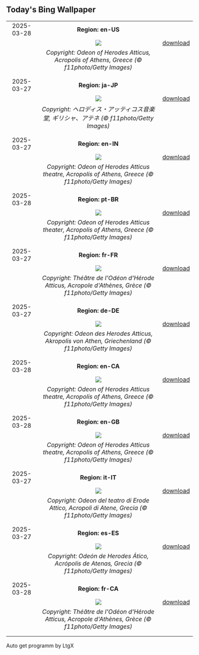 ## Today's Bing Wallpaper
|      |      |      |
| :----: | :----: | :----: |
|2025-03-28|**Region: en-US**||
||![](https://www.bing.com/th?id=OHR.OdeonAthens_EN-US2159327450_UHD.jpg&pid=hp&w=1152&h=648&rs=1&c=4)| [download](https://www.bing.com/th?id=OHR.OdeonAthens_EN-US2159327450_UHD.jpg)|
||*Copyright: Odeon of Herodes Atticus, Acropolis of Athens, Greece (© f11photo/Getty Images)*
||
|||
|2025-03-27|**Region: ja-JP**||
||![](https://www.bing.com/th?id=OHR.OdeonAthens_JA-JP0554447843_UHD.jpg&pid=hp&w=1152&h=648&rs=1&c=4)| [download](https://www.bing.com/th?id=OHR.OdeonAthens_JA-JP0554447843_UHD.jpg)|
||*Copyright: ヘロディス・アッティコス音楽堂, ギリシャ、アテネ (© f11photo/Getty Images)*
||
|||
|2025-03-27|**Region: en-IN**||
||![](https://www.bing.com/th?id=OHR.OdeonAthens_EN-IN9699251221_UHD.jpg&pid=hp&w=1152&h=648&rs=1&c=4)| [download](https://www.bing.com/th?id=OHR.OdeonAthens_EN-IN9699251221_UHD.jpg)|
||*Copyright: Odeon of Herodes Atticus theatre, Acropolis of Athens, Greece (© f11photo/Getty Images)*
||
|||
|2025-03-28|**Region: pt-BR**||
||![](https://www.bing.com/th?id=OHR.OdeonAthens_PT-BR7363037534_UHD.jpg&pid=hp&w=1152&h=648&rs=1&c=4)| [download](https://www.bing.com/th?id=OHR.OdeonAthens_PT-BR7363037534_UHD.jpg)|
||*Copyright: Odeon of Herodes Atticus theater, Acropolis of Athens, Greece (© f11photo/Getty Images)*
||
|||
|2025-03-27|**Region: fr-FR**||
||![](https://www.bing.com/th?id=OHR.OdeonAthens_FR-FR0023742153_UHD.jpg&pid=hp&w=1152&h=648&rs=1&c=4)| [download](https://www.bing.com/th?id=OHR.OdeonAthens_FR-FR0023742153_UHD.jpg)|
||*Copyright: Théâtre de l'Odéon d'Hérode Atticus, Acropole d'Athènes, Grèce (© f11photo/Getty Images)*
||
|||
|2025-03-27|**Region: de-DE**||
||![](https://www.bing.com/th?id=OHR.OdeonAthens_DE-DE3749163988_UHD.jpg&pid=hp&w=1152&h=648&rs=1&c=4)| [download](https://www.bing.com/th?id=OHR.OdeonAthens_DE-DE3749163988_UHD.jpg)|
||*Copyright: Odeon des Herodes Atticus, Akropolis von Athen, Griechenland (© f11photo/Getty Images)*
||
|||
|2025-03-28|**Region: en-CA**||
||![](https://www.bing.com/th?id=OHR.OdeonAthens_EN-CA9280527970_UHD.jpg&pid=hp&w=1152&h=648&rs=1&c=4)| [download](https://www.bing.com/th?id=OHR.OdeonAthens_EN-CA9280527970_UHD.jpg)|
||*Copyright: Odeon of Herodes Atticus theatre, Acropolis of Athens, Greece (© f11photo/Getty Images)*
||
|||
|2025-03-28|**Region: en-GB**||
||![](https://www.bing.com/th?id=OHR.OdeonAthens_EN-GB5028449189_UHD.jpg&pid=hp&w=1152&h=648&rs=1&c=4)| [download](https://www.bing.com/th?id=OHR.OdeonAthens_EN-GB5028449189_UHD.jpg)|
||*Copyright: Odeon of Herodes Atticus theatre, Acropolis of Athens, Greece (© f11photo/Getty Images)*
||
|||
|2025-03-27|**Region: it-IT**||
||![](https://www.bing.com/th?id=OHR.OdeonAthens_IT-IT6974635534_UHD.jpg&pid=hp&w=1152&h=648&rs=1&c=4)| [download](https://www.bing.com/th?id=OHR.OdeonAthens_IT-IT6974635534_UHD.jpg)|
||*Copyright: Odeon del teatro di Erode Attico, Acropoli di Atene, Grecia (© f11photo/Getty Images)*
||
|||
|2025-03-27|**Region: es-ES**||
||![](https://www.bing.com/th?id=OHR.OdeonAthens_ES-ES0187817711_UHD.jpg&pid=hp&w=1152&h=648&rs=1&c=4)| [download](https://www.bing.com/th?id=OHR.OdeonAthens_ES-ES0187817711_UHD.jpg)|
||*Copyright: Odeón de Herodes Ático, Acrópolis de Atenas, Grecia (© f11photo/Getty Images)*
||
|||
|2025-03-28|**Region: fr-CA**||
||![](https://www.bing.com/th?id=OHR.OdeonAthens_FR-CA8874855369_UHD.jpg&pid=hp&w=1152&h=648&rs=1&c=4)| [download](https://www.bing.com/th?id=OHR.OdeonAthens_FR-CA8874855369_UHD.jpg)|
||*Copyright: Théâtre de l'Odéon d'Hérode Atticus, Acropole d'Athènes, Grèce (© f11photo/Getty Images)*
||
|||

Auto get programm by LtgX
